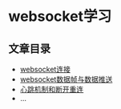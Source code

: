 # websocket学习

## 文章目录
- [websocket连接](./examples/connection)
- [websocket数据帧与数据推送](./examples/dataFrame)
- [心跳机制和断开重连](examples/heartCheck)
- ...
